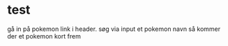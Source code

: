 # test

gå in på pokemon link i header. søg via input et pokemon navn så kommer der et pokemon kort frem 
